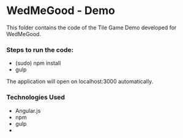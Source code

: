 # WedMeGood - Demo

This folder contains the code of the Tile Game Demo developed for WedMeGood.

### Steps to run the code:
- (sudo) npm install
- gulp

The application will open on localhost:3000 automatically.

### Technologies Used
- Angular.js
- npm
- gulp
- 

